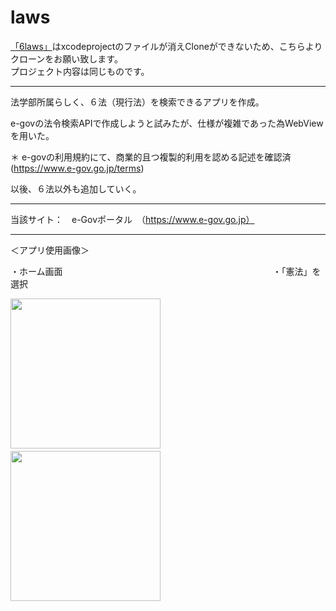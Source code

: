 # laws
[「6laws」](https://github.com/reeen-git/6aws)はxcodeprojectのファイルが消えCloneができないため、こちらよりクローンをお願い致します。  
プロジェクト内容は同じものです。  
  
-------------------------
法学部所属らしく、６法（現行法）を検索できるアプリを作成。
  
e-govの法令検索APIで作成しようと試みたが、仕様が複雑であった為WebViewを用いた。
  
＊ e-govの利用規約にて、商業的且つ複製的利用を認める記述を確認済 (https://www.e-gov.go.jp/terms)

 以後、６法以外も追加していく。
_______________
   
当該サイト：　e-Govポータル　（https://www.e-gov.go.jp）
   
_______________
   
＜アプリ使用画像＞
  
・ホーム画面　　　　　　　　　　　　　　　　　　　　　　　　・「憲法」を選択

  
<img src="https://user-images.githubusercontent.com/94460967/168617382-7eca6eef-004c-468c-b6fd-ffb00b138576.png" width="240px">　　　　　　　　　　　　　　　<img src="https://user-images.githubusercontent.com/94460967/168617398-4e9abb66-062b-4fcb-b3a7-10e009c41a41.png" width="240px">
  
  
